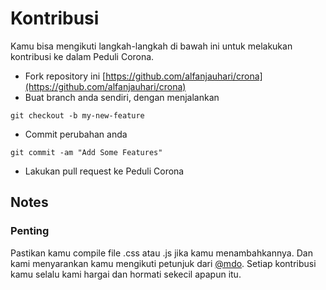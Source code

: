 # Kontribusi
Kamu bisa mengikuti langkah-langkah di bawah ini untuk melakukan kontribusi ke dalam Peduli Corona.

* Fork repository ini [https://github.com/alfanjauhari/crona](https://github.com/alfanjauhari/crona)
* Buat branch anda sendiri, dengan menjalankan 

```
git checkout -b my-new-feature
```
* Commit perubahan anda

```
git commit -am "Add Some Features"
```

* Lakukan pull request ke Peduli Corona

## Notes
### Penting
Pastikan kamu compile file .css atau .js jika kamu menambahkannya. Dan kami menyarankan kamu mengikuti petunjuk dari [@mdo](https://codeguide.co/). Setiap kontribusi kamu selalu kami hargai dan hormati sekecil apapun itu.